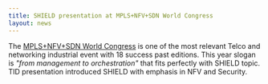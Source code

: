 ```yaml
---
title: SHIELD presentation at MPLS+NFV+SDN World Congress
layout: news
---
```


The [MPLS+NFV+SDN World Congress][1] is one of the most relevant Telco and networking industrial event with 18 success past editions. This year slogan is *"from management to orchestration"* that fits perfectly with SHIELD topic. TID presentation introduced SHIELD with emphasis in NFV and Security. 

[1]: http://www.uppersideconferences.com/mpls-sdn-nfv/
